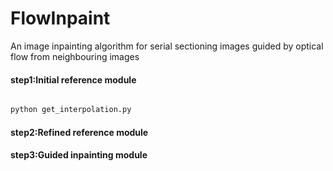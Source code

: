 # FlowInpaint
An image inpainting algorithm for serial sectioning images guided by optical flow from neighbouring images


#### step1:Initial reference module
```python

python get_interpolation.py
```
#### step2:Refined reference module

#### step3:Guided inpainting module

